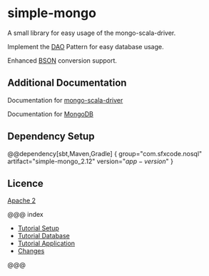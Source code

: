 # simple-mongo

A small library for easy usage of the mongo-scala-driver.

Implement the [DAO](https://en.wikipedia.org/wiki/Data_access_object) Pattern for easy database usage.

Enhanced [BSON](http://mongodb.github.io/mongo-scala-driver/2.2/bson/) conversion support.

## Additional Documentation


Documentation for [mongo-scala-driver](http://mongodb.github.io/mongo-scala-driver/2.2/)

Documentation for [MongoDB](https://docs.mongodb.com/)


## Dependency Setup

@@dependency[sbt,Maven,Gradle] {
  group="com.sfxcode.nosql"
  artifact="simple-mongo_2.12"
  version="$app-version$"
}

## Licence

[Apache 2](https://github.com/sfxcode/simple-mongo/blob/master/LICENSE)

@@@ index

 - [Tutorial Setup](tutorial/setup.md)
 - [Tutorial Database](tutorial/database.md)
 - [Tutorial Application](tutorial/application.md)
 - [Changes ](changes.md)

@@@
